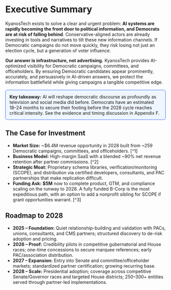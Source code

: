 # Executive Summary

KyanosTech exists to solve a clear and urgent problem: **AI systems are rapidly becoming the front door to political information, and Democrats are at risk of falling behind**. Conservative-aligned actors are already investing in tools and narratives to tilt these new information channels. If Democratic campaigns do not move quickly, they risk losing not just an election cycle, but a generation of voter influence.

**Our answer is infrastructure, not advertising.** KyanosTech provides AI-optimized visibility for Democratic campaigns, committees, and officeholders. By ensuring Democratic candidates appear prominently, accurately, and persuasively in AI-driven answers, we protect the information battlefield while giving campaigns a tangible competitive edge.

<div style="border:1px solid #2563eb; background-color:#eff6ff; padding:12px; border-radius:6px; margin:16px 0;">
<strong>Key takeaway:</strong> AI will reshape democratic discourse as profoundly as television and social media did before. Democrats have an estimated 18–24 months to secure their footing before the 2028 cycle reaches critical intensity. See the evidence and timing discussion in Appendix F.
</div>

## The Case for Investment

- **Market Size:** ~$6.4M revenue opportunity in 2028 built from ~259 Democratic campaigns, committees, and officeholders. [^1]  
- **Business Model:** High-margin SaaS with a blended ~90% net revenue retention after partner commissions. [^2]  
- **Strategic Moat:** Proprietary schema libraries, verification/monitoring (SCOPE), and distribution via certified developers, consultants, and PAC partnerships that make replication difficult.  
- **Funding Ask:** **$5M** now to complete product, GTM, and compliance scaling on the runway to 2028. A fully funded B-Corp is the most expeditious path, with an option to add a nonprofit sibling for SCOPE if grant opportunities warrant. [^3]  

## Roadmap to 2028

- **2025 – Foundation:** Quiet relationship-building and validation with PACs, unions, consultants, and CMS partners; structured discovery to de-risk adoption and pricing.  
- **2026 – Proof:** Credibility pilots in competitive gubernatorial and House races; one-time concessions to secure marquee references; early PAC/association distribution.  
- **2027 – Expansion:** Entry into Senate and committee/officeholder markets; standardized partner certification; growing recurring base.  
- **2028 – Scale:** Presidential adoption; coverage across competitive Senate/Governor races and targeted House districts; 250–300+ entities served through partner-led implementations.  

